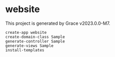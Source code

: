 # website

This project is generated by Grace v2023.0.0-M7.

```
create-app website
create-domain-class Sample
generate-controller Sample
generate-views Sample
install-templates
```